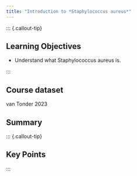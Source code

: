 ```yaml
---
title: "Introduction to *Staphylococcus aureus*"
---
```


::: {.callout-tip}
## Learning Objectives

- Understand what Staphylococcus aureus is.

:::

## Course dataset

van Tonder 2023

## Summary

::: {.callout-tip}
## Key Points

:::